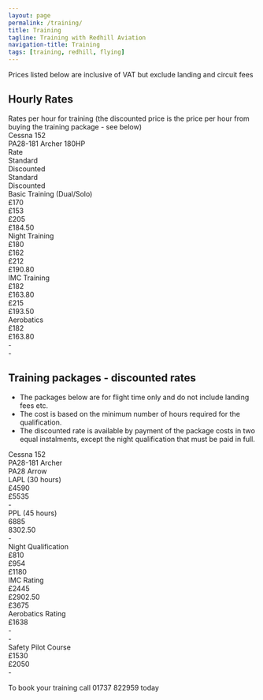 ```yaml
---
layout: page
permalink: /training/
title: Training
tagline: Training with Redhill Aviation
navigation-title: Training
tags: [training, redhill, flying]
---
```


<div>Prices listed below are inclusive of VAT but exclude landing and circuit fees</div>

<h2>Hourly Rates</h2>

<div>Rates per hour for training (the discounted price is the price per hour from buying the training package - see below)</div>
<div class="prices-table">
    <div class="row">
        <div class="col-md-4"></div>
        <div class="col-md-4">Cessna 152</div>
        <div class="col-md-4">PA28-181 Archer 180HP</div>
    </div>
    <div class="row">
        <div class="col-md-4">Rate</div>
        <div class="col-md-2">Standard</div>
        <div class="col-md-2">Discounted</div>
        <div class="col-md-2">Standard</div>
        <div class="col-md-2">Discounted</div>
    </div>
    <div class="row">
        <div class="col-md-4">Basic Training (Dual/Solo)</div>
        <div class="col-md-2">£170</div>
        <div class="col-md-2">£153</div>
        <div class="col-md-2">£205</div>
        <div class="col-md-2">£184.50</div>
    </div>
    <div class="row">
        <div class="col-md-4">Night Training</div>
        <div class="col-md-2">£180</div>
        <div class="col-md-2">£162</div>
        <div class="col-md-2">£212</div>
        <div class="col-md-2">£190.80</div>
    </div>
    <div class="row">
        <div class="col-md-4">IMC Training</div>
        <div class="col-md-2">£182</div>
        <div class="col-md-2">£163.80</div>
        <div class="col-md-2">£215</div>
        <div class="col-md-2">£193.50</div>
    </div>
    <div class="row">
        <div class="col-md-4">Aerobatics</div>
        <div class="col-md-2">£182</div>
        <div class="col-md-2">£163.80</div>
        <div class="col-md-2">-</div>
        <div class="col-md-2">-</div>
    </div>


</div>

<h2>Training packages - discounted rates</h2>
<div><ul><li>The packages below are for flight time only and do not include landing fees etc.</li>
 <li>The cost is based on the minimum number of hours required for the qualification.</li>
  <li>The discounted rate is available by payment of the package costs in two equal instalments, except the night qualification that must be paid in full.</li>
  </ul>
  </div>
<div class="prices-table">
    <div class="row">
        <div class="col-md-6"></div>
        <div class="col-md-2">Cessna 152</div>
        <div class="col-md-2">PA28-181 Archer</div>
        <div class="col-md-2">PA28 Arrow</div>
    </div>
    <div class="row">
        <div class="col-md-6">LAPL (30 hours)</div>
        <div class="col-md-2">£4590</div>
        <div class="col-md-2">£5535</div>
        <div class="col-md-2">-</div>
    </div>
    <div class="row">
        <div class="col-md-6">PPL (45 hours)</div>
        <div class="col-md-2">6885</div>
        <div class="col-md-2">8302.50</div>
        <div class="col-md-2">-</div>
    </div>
    <div class="row">
        <div class="col-md-6">Night Qualification</div>
        <div class="col-md-2">£810</div>
        <div class="col-md-2">£954</div>
        <div class="col-md-2">£1180</div>
    </div>
    <div class="row">
        <div class="col-md-6">IMC Rating</div>
        <div class="col-md-2">£2445</div>
        <div class="col-md-2">£2902.50</div>
        <div class="col-md-2">£3675</div>
    </div>
    <div class="row">
        <div class="col-md-6">Aerobatics Rating</div>
        <div class="col-md-2">£1638</div>
        <div class="col-md-2">-</div>
        <div class="col-md-2">-</div>
    </div>
    <div class="row">
        <div class="col-md-6">Safety Pilot Course</div>
        <div class="col-md-2">£1530</div>
        <div class="col-md-2">£2050</div>
        <div class="col-md-2">-</div>
    </div>


</div>

<div>
<p>
To book your training call 01737 822959 today
</p>
</div>
